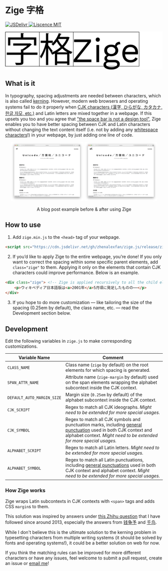 <h1>Zige 字格</h1>

<p>
<a href="https://cdn.jsdelivr.net/gh/zhenalexfan/zige.js/release/zige.min.js">
    <img alt="JSDelivr" src="https://img.shields.io/badge/jsdelivr-yes-blue">
</a>
<a href="LICENSE">
    <img alt="Liscence MIT" src="https://img.shields.io/github/license/zhenalexfan/zige.js">
</a>
</p>

<p width="400px">
<img alt="Animated logo" src="img/zige.gif">
</p>

## What is it

In typography, spacing adjustments are needed between characters, which is also called [kerning](https://en.wikipedia.org/wiki/Kerning). However, modern web browsers and operating systems fail to do it properly when [CJK characters (漢字, ひらがな, カタカナ, 한글 자모, etc.)](https://en.wikipedia.org/wiki/CJK_characters) and Latin letters are mixed together in a webpage. If this upsets you too and you agree that ["the space bar is not a design tool"](https://web.archive.org/web/20110319053039/https://hungermtn.org/the-space-bar-is-not-a-design-tool/), Zige enables you to have better spacing between CJK and Latin characters without changing the text content itself (i.e. not by adding any [whitespace characters](https://en.wikipedia.org/wiki/Whitespace_character)!) in your webpage, by just adding one line of code.

<div align="center">
<img width="46%" src="img/blog-before.png">
<img width="46%" src="img/blog-after.png">
<br>
<p>A blog post example before & after using Zige</p>
</div>

## How to use

1. Add `zige.min.js` to the `<head>` tag of your webpage.

``` html
<script src="https://cdn.jsdelivr.net/gh/zhenalexfan/zige.js/release/zige.min.js"></script>
```

2. If you’d like to apply Zige to the entire webpage, you’re done! If you only want to correct the spacing within some specific parent elements, add `class="zige"` to them. Applying it only on the elements that contain CJK characters could improve performance. Below is an example.

``` html
<div class="zige"> <!-- Zige is applied recursively to all the child elements in this div -->
    <p>ウィキペディア日本語版は<a>2001年</a>5月頃に発足したものの⋯⋯</p>
</div>
```

3. If you hope to do more customization — like tailoring the size of the spacing (0.25em by default), the class name, etc. — read the Development section below.  

## Development

Edit the following variables in `zige.js` to make corresponding customizations.

|Variable Name   	|Comment   	|
|---	|---	|
|`CLASS_NAME`   	|Class name (`zige` by default) on the root elements for which spacing is generated.    |
|`SPAN_ATTR_NAME`   |Attribute name (`zige-margin` by default) used on the span elements wrapping the alphabet subcontext inside the CJK context. 	|
|`DEFAULT_AUTO_MARGIN_SIZE`  	|Margin size (`0.25em` by default) of the alphabet subcontext inside the CJK context.  	|
|`CJK_SCRIPT`   	|Regex to match all CJK ideographs. *Might need to be extended for more special usages.*   	|
|`CJK_SYMBOL`   	|Regex to match all CJK symbols and punctuation marks, including [general punctuation](https://www.unicode.org/charts/PDF/U2000.pdf) used in both CJK context and alphabet context. *Might need to be extended for more special usages.*   	|
|`ALPHABET_SCRIPT`   	|Regex to match all Latin letters. *Might need to be extended for more special usages.*   	|
|`ALPHABET_SYMBOL`      |Regex to match all Latin punctuations, including [general punctuations](https://www.unicode.org/charts/PDF/U2000.pdf) used in both CJK context and alphabet context. *Might need to be extended for more special usages.*      |

### How Zige works

Zige wraps Latin subcontexts in CJK contexts with `<span>` tags and adds CSS `margin`s to them.

This solution was inspired by answers under [this Zhihu question](https://www.zhihu.com/question/19587406) that I have followed since around 2013, especially the answers from [钱争予](https://www.zhihu.com/question/19587406/answer/12863476) and [千鸟](https://www.zhihu.com/question/19587406/answer/12298384).

While I don't believe this is the ultimate solution to the kerning problem in typesetting characters from multiple writing systems (it should be solved by fonts and operating systems!), it could be a better solution on web for now.

If you think the matching rules can be improved for more different characters or have any issues, feel welcome to submit a pull request, create an issue or [email me](mailto:zhenalexfan@gmail.com)!
